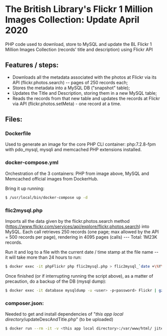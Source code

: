 # The British Library's Flickr 1 Million Images Collection: Update April 2020
PHP code used to download, store to MySQL and update the BL Flickr 1 Million Images Collection (records' title and description) using Flickr API


## Features / steps:

- Downloads all the metadata associated with the photos at Flickr via its API (flickr.photos.search) -- pages of 250 records each;
- Stores the metadata into a MySQL DB ("snapshot" table);
- Updates the Title and Description, storing them in a new MySQL table;
- Reads the records from that new table and updates the records at Flickr via API (flickr.photos.setMeta) - one record at a time.

## Files:

### Dockerfile
Used to generate an image for the core PHP CLI container: php:7.2.8-fpm with pdo_mysql, mysqli and memcached PHP extensions installed.

### docker-compose.yml
Orchestration of the 3 containers: PHP from image above, MySQL and Memcached official images from DockerHub.

Bring it up running:
```sh
$ /usr/local/bin/docker-compose up -d
```
### flic2mysql.php
Imports all the data given by the flickr.photos.search method (https://www.flickr.com/services/api/explore/flickr.photos.search) into MySQL. Each call retrieves 250 records (one page; max allowed by the API = 500 records per page), rendering in 4095 pages (calls) --- Total: 1M23K records.

Run it and log to a file with the current date / time stamp at the file name -- it will take more than 24 hours to run:
```sh
$ docker exec -it phpFlickr php flic2mysql.php > flic2mysql_`date +\%Y\%m\%d-\%H\%M`.txt
```
Once finished (or if interrupting running the script above), as a matter of precaution, do a backup of the DB (mysql dump):
```sh
$ docker exec -it database mysqldump -u <user> -p<password> Flickr | gzip -9 > flickr_<date>_<description>.sql.gz 
```
### composer.json:
Needed to get and install dependencies of "_this app local directory_/updateDescAndTitle.php" (to be uploaded)
```sh
$ docker run --rm -it -v <this app local directory>:/var/www/html/ jitesoft/composer php phpflickr/updateDescAndTitle.php
```
